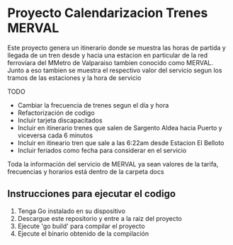 # Proyecto Calendarizacion Trenes MERVAL

Este proyecto genera un itinerario donde se muestra las horas de partida y llegada de un tren desde y hacia una estacion en particular de la red ferroviara del MMetro de Valparaiso tambien conocido como MERVAL. Junto a eso tambien se muestra el respectivo valor del servicio segun los tramos de las estaciones y la hora de servicio

TODO
- Cambiar la frecuencia de trenes segun el día y hora
- Refactorización de codigo
- Incluir tarjeta discapacitados
- Incluir en itinerario trenes que salen de Sargento Aldea hacia Puerto y viceversa cada 6 minutos
- Incluir en itineario tren que sale a las 6:22am desde Estacion El Belloto
- Incluir feriados como fecha para considerar en el servicio

Toda la información del servicio de MERVAL ya sean valores de la tarifa, frecuencias y horarios está dentro de la carpeta docs

## Instrucciones para ejecutar el codigo
1. Tenga Go instalado en su dispositivo
2. Descargue este repositorio y entre a la raiz del proyecto
3. Ejecute 'go build' para compilar el proyecto
4. Ejecute el binario obtenido de la compilación